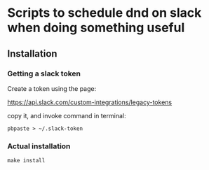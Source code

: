 # Scripts to schedule dnd on slack when doing something useful

## Installation

### Getting a slack token

Create a token using the page:

https://api.slack.com/custom-integrations/legacy-tokens

copy it, and invoke command in terminal:

```
pbpaste > ~/.slack-token
```

### Actual installation

```
make install
```

